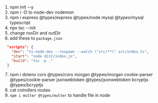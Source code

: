 1. npm init --y
2. npm i -D ts-node-dev nodemon
3. npm i express @types/express @types/node mysql @types/mysql typescript
4. npx tsc --init
5. change rooDir and outDir
6. add these to `package.json`
```json
  "scripts": {
    "dev": "ts-node-dev --respawn --watch \"src/**\" src/index.ts",
    "start": "node dist/index.js",
    "build": "tsc -p ."
  }
```
7. npm i dotenv cors @types/cors morgan @types/morgan cookie-parser @types/cookie-parser jsonwebtoken @types/jsonwebtoken bcryptjs @types/bcryptjs
8. cat cotrollers routes
9. `npm i multer @types/multer` to handle file in node